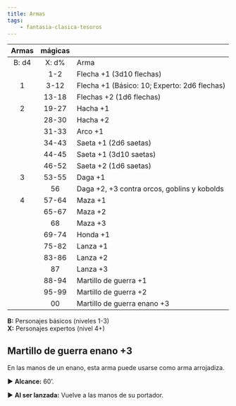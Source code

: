```yaml
---
title: Armas
tags:
    - fantasia-clasica-tesoros
---
```


| Armas   | mágicas |                                              |
| :-----: | :-----: | :--------------------------------------------|
| B: d4   | X: d%   | Arma                                         |
|         | 1-2     | Flecha +1 (3d10 flechas)                     |
| 1       | 3-12    | Flecha +1 (Básico: 10; Experto: 2d6 flechas) |
|         | 13-18   | Flechas +2 (1d6 flechas)                     |
| 2       | 19-27   | Hacha +1                                     |
|         | 28-30   | Hacha +2                                     |
|         | 31-33   | Arco +1                                      |
|         | 34-43   | Saeta +1 (2d6 saetas)                        |
|         | 44-45   | Saeta +1 (3d10 saetas)                       |
|         | 46-52   | Saeta +2 (1d6 saetas)                        |
| 3       | 53-55   | Daga +1                                      |
|         | 56      | Daga +2, +3 contra orcos, goblins y kobolds  |
| 4       | 57-64   | Maza +1                                      |
|         | 65-67   | Maza +2                                      |
|         | 68      | Maza +3                                      |
|         | 69-74   | Honda +1                                     |
|         | 75-82   | Lanza +1                                     |
|         | 83-86   | Lanza +2                                     |
|         | 87      | Lanza +3                                     |
|         | 88-94   | Martillo de guerra +1                        |
|         | 95-99   | Martillo de guerra +2                        |
|         | 00      | Martillo de guerra enano +3                  |

**B:** Personajes básicos (niveles 1-3)  
**X:** Personajes expertos (nivel 4+)

## Martillo de guerra enano +3

En las manos de un enano, esta arma puede usarse como arma arrojadiza.

▶ **Alcance:** 60’.

▶ **Al ser lanzada:** Vuelve a las manos de su portador.
